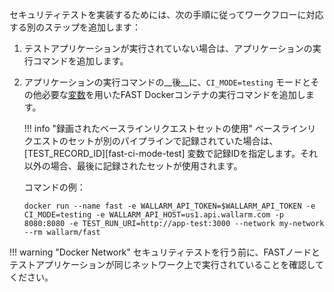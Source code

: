 セキュリティテストを実装するためには、次の手順に従ってワークフローに対応する別のステップを追加します：

1. テストアプリケーションが実行されていない場合は、アプリケーションの実行コマンドを追加します。
2. アプリケーションの実行コマンドの__後__に、`CI_MODE=testing` モードとその他必要な[変数](../ci-mode-testing.md#environment-variables-in-testing-mode)を用いたFAST Dockerコンテナの実行コマンドを追加します。

    !!! info "録画されたベースラインリクエストセットの使用"
        ベースラインリクエストのセットが別のパイプラインで記録されていた場合は、[TEST_RECORD_ID][fast-ci-mode-test] 変数で記録IDを指定します。それ以外の場合、最後に記録されたセットが使用されます。

    コマンドの例：

    ```
    docker run --name fast -e WALLARM_API_TOKEN=$WALLARM_API_TOKEN -e CI_MODE=testing -e WALLARM_API_HOST=us1.api.wallarm.com -p 8080:8080 -e TEST_RUN_URI=http://app-test:3000 --network my-network --rm wallarm/fast
    ```

!!! warning "Docker Network"
    セキュリティテストを行う前に、FASTノードとテストアプリケーションが同じネットワーク上で実行されていることを確認してください。
